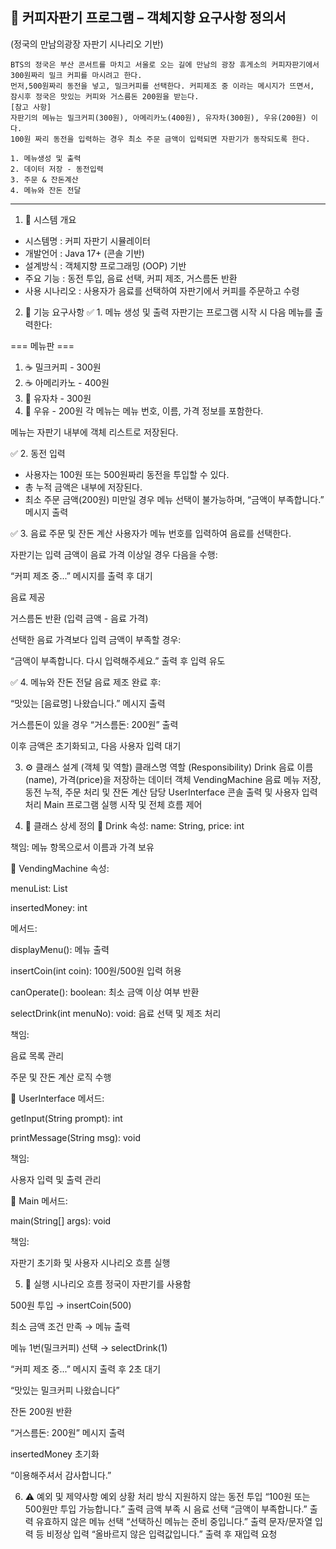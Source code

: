 ## 📄 커피자판기 프로그램 – 객체지향 요구사항 정의서
(정국의 만남의광장 자판기 시나리오 기반)

```
BTS의 정국은 부산 콘서트를 마치고 서울로 오는 길에 만남의 광장 휴게소의 커피자판기에서 300원짜리 밀크 커피를 마시려고 한다. 
먼저,500원짜리 동전을 넣고, 밀크커피를 선택한다. 커피제조 중 이라는 메시지가 뜨면서, 잠시후 정국은 맛있는 커피와 거스름돈 200원을 받는다.
[참고 사항] 
자판기의 메뉴는 밀크커피(300원), 아메리카노(400원), 유자차(300원), 우유(200원) 이다.
100원 짜리 동전을 입력하는 경우 최소 주문 금액이 입력되면 자판기가 동작되도록 한다.

1. 메뉴생성 및 출력
2. 데이터 저장 - 동전입력
3. 주문 & 잔돈계산 
4. 메뉴와 잔돈 전달
```
<hr>

1. 📌 시스템 개요
- 시스템명 : 커피 자판기 시뮬레이터
- 개발언어 : Java 17+ (콘솔 기반)
- 설계방식 : 객체지향 프로그래밍 (OOP) 기반
- 주요 기능 :	동전 투입, 음료 선택, 커피 제조, 거스름돈 반환
- 사용 시나리오 : 사용자가 음료를 선택하여 자판기에서 커피를 주문하고 수령

2. 🎯 기능 요구사항
✅ 1. 메뉴 생성 및 출력
자판기는 프로그램 시작 시 다음 메뉴를 출력한다:

=== 메뉴판 ===
1. ☕ 밀크커피 - 300원  
2. ☕ 아메리카노 - 400원  
3. 🍋 유자차 - 300원  
4. 🥛 우유 - 200원
각 메뉴는 메뉴 번호, 이름, 가격 정보를 포함한다.

메뉴는 자판기 내부에 객체 리스트로 저장된다.

✅ 2. 동전 입력
- 사용자는 100원 또는 500원짜리 동전을 투입할 수 있다.
- 총 누적 금액은 내부에 저장된다.
- 최소 주문 금액(200원) 미만일 경우 메뉴 선택이 불가능하며, “금액이 부족합니다.” 메시지 출력

✅ 3. 음료 주문 및 잔돈 계산
사용자가 메뉴 번호를 입력하여 음료를 선택한다.

자판기는 입력 금액이 음료 가격 이상일 경우 다음을 수행:

“커피 제조 중...” 메시지를 출력 후 대기

음료 제공

거스름돈 반환 (입력 금액 - 음료 가격)

선택한 음료 가격보다 입력 금액이 부족할 경우:

“금액이 부족합니다. 다시 입력해주세요.” 출력 후 입력 유도

✅ 4. 메뉴와 잔돈 전달
음료 제조 완료 후:

“맛있는 [음료명] 나왔습니다.” 메시지 출력

거스름돈이 있을 경우 “거스름돈: 200원” 출력

이후 금액은 초기화되고, 다음 사용자 입력 대기

3. ⚙️ 클래스 설계 (객체 및 역할)
클래스명	역할 (Responsibility)
Drink	음료 이름(name), 가격(price)을 저장하는 데이터 객체
VendingMachine	음료 메뉴 저장, 동전 누적, 주문 처리 및 잔돈 계산 담당
UserInterface	콘솔 출력 및 사용자 입력 처리
Main	프로그램 실행 시작 및 전체 흐름 제어

4. 🧩 클래스 상세 정의
🔹 Drink
속성: name: String, price: int

책임: 메뉴 항목으로서 이름과 가격 보유

🔹 VendingMachine
속성:

menuList: List<Drink>

insertedMoney: int

메서드:

displayMenu(): 메뉴 출력

insertCoin(int coin): 100원/500원 입력 허용

canOperate(): boolean: 최소 금액 이상 여부 반환

selectDrink(int menuNo): void: 음료 선택 및 제조 처리

책임:

음료 목록 관리

주문 및 잔돈 계산 로직 수행

🔹 UserInterface
메서드:

getInput(String prompt): int

printMessage(String msg): void

책임:

사용자 입력 및 출력 관리

🔹 Main
메서드:

main(String[] args): void

책임:

자판기 초기화 및 사용자 시나리오 흐름 실행

5. 🔄 실행 시나리오 흐름
정국이 자판기를 사용함

500원 투입 → insertCoin(500)

최소 금액 조건 만족 → 메뉴 출력

메뉴 1번(밀크커피) 선택 → selectDrink(1)

“커피 제조 중...” 메시지 출력 후 2초 대기

“맛있는 밀크커피 나왔습니다”

잔돈 200원 반환

“거스름돈: 200원” 메시지 출력

insertedMoney 초기화

“이용해주셔서 감사합니다.”

6. ⚠️ 예외 및 제약사항
예외 상황	처리 방식
지원하지 않는 동전 투입	“100원 또는 500원만 투입 가능합니다.” 출력
금액 부족 시 음료 선택	“금액이 부족합니다.” 출력
유효하지 않은 메뉴 선택	“선택하신 메뉴는 준비 중입니다.” 출력
문자/문자열 입력 등 비정상 입력	“올바르지 않은 입력값입니다.” 출력 후 재입력 요청
